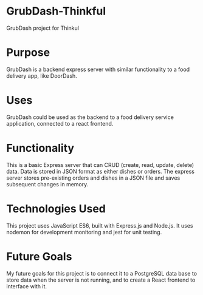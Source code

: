 # GrubDash-Thinkful
GrubDash project for Thinkul

# Purpose
GrubDash is a backend express server with similar functionality to a food delivery app, like DoorDash.

# Uses
GrubDash could be used as the backend to a food delivery service application, connected to a react frontend.

# Functionality 
This is a basic Express server that can CRUD (create, read, update, delete) data.
Data is stored in JSON format as either dishes or orders.
The express server stores pre-existing orders and dishes in a JSON file and saves subsequent changes in memory.

# Technologies Used
This project uses JavaScript ES6, built with Express.js and Node.js. It uses nodemon for development monitoring and
jest for unit testing.

# Future Goals
My future goals for this project is to connect it to a PostgreSQL data base to store data when the server is not
running, and to create a React frontend to interface with it.
